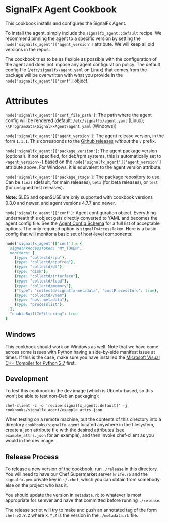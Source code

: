 # SignalFx Agent Cookbook

This cookbook installs and configures the SignalFx Agent.

To install the agent, simply include the `signalfx_agent::default` recipe.  We
recommend pinning the agent to a specific version by setting the
`node['signalfx_agent']['agent_version']` attribute.  We will keep all old
versions in the repos.

The cookbook tries to be as flexible as possible with the configuration of the
agent and does not impose any agent configuration policy.  The default config
file (`/etc/signalfx/agent.yaml` on Linux) that comes from the package will be
overwritten with what you provide in the `node['signalfx_agent']['conf']`
object.

# Attributes

`node['signalfx_agent']['conf_file_path']`: The path where the agent config
will be rendered (default: `/etc/signalfx/agent.yaml` (Linux);
`\\ProgramData\SignalFxAgent\agent.yaml` (Windows))

`node['signalfx_agent']['agent_version']`: The agent release version, in the
form `1.1.1`.  This corresponds to the [Github
releases](https://github.com/signalfx/signalfx-agent/releases) _without_ the
`v` prefix.

`node['signalfx_agent']['package_version']`: The agent package version
(optional).  If not specified, for deb/rpm systems, this is automatically set
to `<agent_version>-1` based on the `node['signalfx_agent']['agent_version']`
attribute above.  For Windows, it is equivalent to the agent version attribute. 

`node['signalfx_agent']['package_stage']`: The package repository to use.  Can
be `final` (default, for main releases), `beta` (for beta releases), or `test`
(for unsigned test releases).

**Note:** SLES and openSUSE are only supported with cookbook versions 0.3.0 and newer,
and agent versions 4.7.7 and newer.

`node['signalfx_agent']['conf']`: Agent configuration object.  Everything
underneath this object gets directly converted to YAML and becomes the agent
config file.  See the [Agent Config
Schema](https://github.com/signalfx/signalfx-agent/blob/master/docs/config-schema.md)
for a full list of acceptable options.  The only required option is
`signalFxAccessToken`.  Here is a basic config that will monitor a basic set of
host-level components:

```ruby
node['signalfx_agent']['conf'] = {
  signalFxAccessToken: "MY_TOKEN",
  monitors: [
    {type: "collectd/cpu"},
    {type: "collectd/cpufreq"},
    {type: "collectd/df"},
    {type: "disk"},
    {type: "collectd/interface"},
    {type: "collectd/load"},
    {type: "collectd/memory"},
    {"type": "collectd/signalfx-metadata", "omitProcessInfo": true},
    {type: "collectd/vmem"}
    {type: "host-metadata"},
    {type: "processlist"},
  ],
  "enableBuiltInFiltering": true
}
```

## Windows
This cookbook should work on Windows as well.  Note that we have come across
some issues with Python having a side-by-side manifest issue at times.  If this
is the case, make sure you have installed the [Microsoft Visual C++ Compiler
for Python 2.7](https://www.microsoft.com/EN-US/DOWNLOAD/DETAILS.ASPX?ID=44266) first.

## Development

To test this cookbook in the dev image (which is Ubuntu-based, so this won't be
able to test non-Debian packaging):

`chef-client -z -o 'recipe[signalfx_agent::default]' -j cookbooks/signalfx_agent/example_attrs.json`

When testing on a remote machine, put the contents of this directory into a
directory `cookbooks/signalfx_agent` located anywhere in the filesystem, create
a json attribute file with the desired attributes (see `example_attrs.json` for
an example), and then invoke chef-client as you would in the dev image.

## Release Process
To release a new version of the cookbook, run `./release` in this directory.
You will need to have our Chef Supermarket server `knife.rb` and the
`signalfx.pem` private key in `~/.chef`, which you can obtain from somebody
else on the project who has it.

You should update the version in `metadata.rb` to whatever is most appropriate
for semver and have that committed before running `./release`.

The release script will try to make and push an annotated tag of the form
`chef-vX.Y.Z` where `X.Y.Z` is the version in the `./metadata.rb` file.

